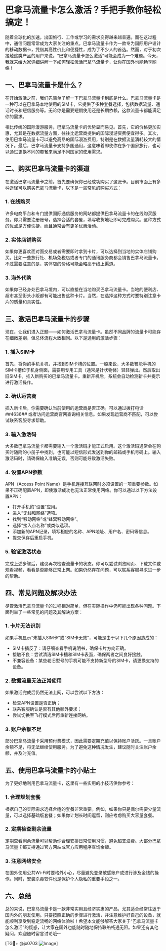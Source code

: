 # 巴拿马流量卡怎么激活？手把手教你轻松搞定！

随着全球化的加速，出国旅行、工作或学习的需求变得越来越普遍。而在这过程中，通信问题常常成为大家关注的重点。巴拿马流量卡作为一款专为国际用户设计的移动数据卡，凭借其高性价比和便捷性，成为了不少人的首选。然而，对于初次接触这类产品的用户来说，“巴拿马流量卡怎么激活”可能会成为一个难题。今天，我就来给大家详细讲解一下如何轻松激活巴拿马流量卡，让你在国外也能畅享网络！

## 一、巴拿马流量卡是什么？

在开始激活之前，我们先简单了解一下巴拿马流量卡到底是什么。巴拿马流量卡是一种可以在巴拿马本地使用的SIM卡，它提供了多种套餐选择，包括数据流量、通话时长和短信服务等。无论你是需要短期使用还是长期依赖，这款流量卡都能满足你的需求。

相比传统的国际漫游服务，巴拿马流量卡的优势显而易见。首先，它的价格更加实惠，尤其是在数据流量方面，往往比运营商提供的国际漫游资费便宜得多。其次，使用巴拿马流量卡可以避免高昂的国际漫游费用，特别是在数据流量消耗较大的情况下。最后，巴拿马流量卡支持多国通用，这意味着即使你在多个国家旅行，也可以通过更换不同的套餐来满足不同国家的使用需求。

## 二、购买巴拿马流量卡的渠道

在激活巴拿马流量卡之前，首先要确保你已经成功购买了这张卡。目前市面上有多种途径可以购买巴拿马流量卡，以下是一些常见的购买方式：

### 1. 在线购买
许多电商平台和专门提供国际通信服务的网站都提供巴拿马流量卡的在线购买服务。你只需要注册账号，选择合适的套餐，填写收货地址即可完成购买。这种方式的优点是方便快捷，而且通常会有更多优惠活动。

### 2. 实体店铺购买
如果你更喜欢面对面交易或者需要即时拿到卡片，可以选择到当地的实体店铺购买。比如一些旅行社、机场免税店或者专门的通讯服务商都会销售巴拿马流量卡。不过需要注意的是，实体店的价格可能会略高于线上渠道。

### 3. 海外代购
如果你已经身处巴拿马境内，可以直接在当地购买巴拿马流量卡。当地的便利店、超市甚至街头小贩都有可能出售这种卡片。当然，在选择这种方式时要特别注意卡片的质量和真实性。

## 三、激活巴拿马流量卡的步骤

现在，让我们进入正题——如何激活巴拿马流量卡。虽然不同品牌的流量卡可能存在细微差别，但总体流程大致相同。以下是通用的激活步骤：

### 1. 插入SIM卡
首先，将你的手机关机，并找到SIM卡槽的位置。一般来说，大多数智能手机的SIM卡槽位于机身侧面，需要用专用工具（通常是针状物体）轻轻弹出。然后取出旧SIM卡，插入新购买的巴拿马流量卡。重新开机后，系统会自动检测新卡并提示进行激活操作。

### 2. 确认运营商
插入新卡后，你需要确认当前使用的运营商是否正确。可以通过拨打电话 *#*#4636#*#* 或者访问运营商官网查询相关信息。如果发现运营商不匹配，可以尝试联系客服寻求帮助。

### 3. 输入激活码
大多数巴拿马流量卡都需要输入一个激活码才能正式启用。这个激活码通常会在购买时随附的小册子中找到，也可能以短信形式发送到你的邮箱或手机号码上。输入激活码时，请确保输入准确无误，否则可能导致激活失败。

### 4. 设置APN参数
APN（Access Point Name）是手机连接互联网时必须设置的一项重要参数。如果不正确配置APN，即使激活成功也无法正常使用网络。你可以通过以下方法设置APN：
   - 打开手机的“设置”应用。
   - 进入“无线和网络”选项。
   - 找到“移动网络”或“蜂窝移动网络”。
   - 选择“接入点名称”或类似选项。
   - 添加新的APN记录，填写相应的名称、APN地址、用户名、密码等信息。
   - 提交保存后重启手机。

### 5. 验证激活状态
完成上述步骤后，建议再次检查流量卡的状态。你可以尝试浏览网页、下载文件或观看视频，看看是否能够正常上网。如果仍然存在问题，可以联系客服寻求进一步的帮助。

## 四、常见问题及解决办法

尽管激活巴拿马流量卡的过程相对简单，但在实际操作中仍可能出现各种问题。下面列举了一些常见的问题及其解决方案：

### 1. 卡片无法识别
如果手机显示“未插入SIM卡”或“SIM卡无效”，可能是由于以下几个原因造成的：
   - SIM卡插反了：请仔细查看手机说明书，确保卡片方向正确。
   - 接触不良：尝试清洁SIM卡槽和SIM卡表面，确保两者之间良好接触。
   - 不兼容设备：某些老旧型号的手机可能不支持新型号的SIM卡，请更换支持的设备。

### 2. 数据流量无法正常使用
如果激活完成后仍然无法上网，可以尝试以下方法：
   - 检查APN设置是否正确；
   - 联系客服确认是否有其他额外要求；
   - 尝试切换至飞行模式后再重新连接网络。

### 3. 账户余额不足
部分巴拿马流量卡采用预付费模式，因此需要定期充值以保持账户活跃。一旦账户余额不足，将无法继续使用服务。为了避免这种情况发生，建议随时关注账户余额，并及时充值。

## 五、使用巴拿马流量卡的小贴士

为了更好地利用巴拿马流量卡，这里有一些实用的小技巧供你参考：

### 1. 合理规划套餐
根据自己的实际需求选择合适的套餐非常重要。例如，如果你只是偶尔需要少量流量，可以选择基础版套餐；如果你计划长时间逗留，则应考虑购买大容量套餐。

### 2. 定期检查剩余流量
定期查看剩余流量可以帮助你合理安排日常使用习惯，避免超支浪费。大部分巴拿马流量卡都支持通过官方网站或官方应用程序查询余额。

### 3. 注意网络安全
在国外使用公共Wi-Fi时要格外小心，尽量避免登录敏感账户或进行涉及金钱的操作。同时，安装杀毒软件也是保护个人隐私的重要手段之一。

## 六、总结

总的来说，巴拿马流量卡是一款非常实用且经济实惠的产品，尤其适合经常往返于国内外的朋友使用。只要按照正确的步骤进行激活，并注意维护好自己的设备，就能顺利享受到稳定流畅的网络体验啦！希望本文能够解答大家关于“巴拿马流量卡怎么激活”的疑惑，让大家在国外也能随时随地保持联络畅通无阻。如果还有其他疑问，欢迎随时留言讨论哦～

[TG💪+ @jx0703 ![Image](https://github.com/user-attachments/assets/dbca1d08-cadb-493c-b0ec-ad6f7a83f270)]